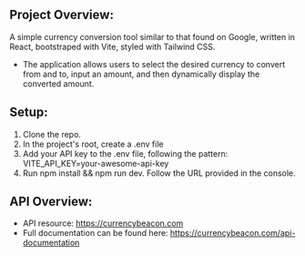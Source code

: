 ## Project Overview:
A simple currency conversion tool similar to that found on Google, written in React, bootstraped with Vite, styled with Tailwind CSS.

- The application allows users to select the desired currency to convert from and to, input an amount, and then dynamically display the converted amount.

## Setup:
1. Clone the repo.
1. In the project's root, create a .env file
1. Add your API key to the .env file, following the pattern: VITE_API_KEY=your-awesome-api-key
1. Run npm install && npm run dev. Follow the URL provided in the console.


## API Overview:
- API resource: https://currencybeacon.com
- Full documentation can be found here: https://currencybeacon.com/api-documentation
